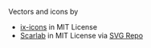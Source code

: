 
Vectors and icons by
 * <a href="https://github.com/siemens/ix-icons" target="_blank">ix-icons</a> in MIT License
 * <a href="https://github.com/la-moore/scarlab-icons?ref=svgrepo.com" target="_blank">Scarlab</a> in MIT License via <a href="https://www.svgrepo.com/" target="_blank">SVG Repo</a>
